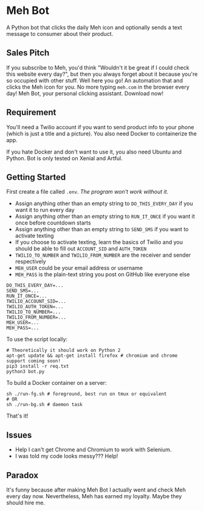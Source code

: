 # Meh Bot
A Python bot that clicks the daily Meh icon and optionally sends a text message to consumer about their product.

## Sales Pitch
If you subscribe to Meh, you'd think "Wouldn't it be great if I could check this website every day?", but then you always forget about it because you're so occupied with other stuff. Well here you go! An automation that and clicks the Meh icon for you. No more typing ``meh.com`` in the browser every day! Meh Bot, your personal clicking assistant. Download now!

## Requirement
You'll need a Twilio account if you want to send product info to your phone (which is just a title and a picture). You also need Docker to containerize the app.

If you hate Docker and don't want to use it, you also need Ubuntu and Python. Bot is only tested on Xenial and Artful. 

## Getting Started
First create a file called ``.env``. _The program won't work without it._

* Assign anything other than an empty string to ``DO_THIS_EVERY_DAY`` if you want it to run every day
* Assign anything other than an empty string to ``RUN_IT_ONCE`` if you want it once before countdown starts
* Assign anything other than an empty string to ``SEND_SMS`` if you want to activate texting
* If you choose to activate texting, learn the basics of Twilio and you should be able to fill out ``ACCOUNT_SID`` and ``AUTH_TOKEN``
* ``TWILIO_TO_NUMBER`` and ``TWILIO_FROM_NUMBER`` are the receiver and sender respectively
* ``MEH_USER`` could be your email address or username
* ``MEH_PASS`` is the plain-text string you post on GitHub like everyone else
```
DO_THIS_EVERY_DAY=...
SEND_SMS=...
RUN_IT_ONCE=...
TWILIO_ACCOUNT_SID=...
TWILIO_AUTH_TOKEN=...
TWILIO_TO_NUMBER=...
TWILIO_FROM_NUMBER=...
MEH_USER=...
MEH_PASS=...
```
To use the script locally:
```shell
# Theoretically it should work on Python 2
apt-get update && apt-get install firefox # chromium and chrome support coming soon!
pip3 install -r req.txt
python3 bot.py
```
To build a Docker container on a server:
```shell
sh ./run-fg.sh # foreground, best run on tmux or equivalent
# OR
sh ./run-bg.sh # daemon task
```
That's it!

## Issues
* Help I can't get Chrome and Chromium to work with Selenium.
* I was told my code looks messy??? Help!

## Paradox
It's funny because after making Meh Bot I actually went and check Meh every day now. Nevertheless, Meh has earned my loyalty. Maybe they should hire me.
